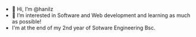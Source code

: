 - 👋 Hi, I’m @hanilz
- 👀 I’m interested in Software and Web development and learning as much as possible!
- I'm at the end of my 2nd year of Sotware Engineering Bsc.
